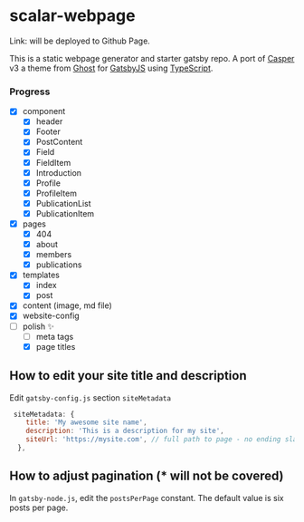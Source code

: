 # scalar-webpage

Link: will be deployed to Github Page.

This is a static webpage generator and starter gatsby repo. A port of [Casper](https://github.com/TryGhost/Casper) v3 a theme from [Ghost](https://ghost.org/) for [GatsbyJS](https://www.gatsbyjs.org/) using [TypeScript](https://www.typescriptlang.org/).

### Progress

- [x] component
  - [x] header
  - [x] Footer
  - [x] PostContent
  - [x] Field
  - [x] FieldItem
  - [x] Introduction
  - [x] Profile
  - [x] ProfileItem
  - [x] PublicationList
  - [x] PublicationItem
- [x] pages
  - [x] 404
  - [x] about
  - [x] members
  - [x] publications
- [x] templates
  - [x] index
  - [x] post
- [x] content (image, md file)
- [x] website-config
- [ ] polish ✨
  - [ ] meta tags
  - [x] page titles

## How to edit your site title and description

Edit `gatsby-config.js` section `siteMetadata`

```javascript
 siteMetadata: {
    title: 'My awesome site name',
    description: 'This is a description for my site',
    siteUrl: 'https://mysite.com', // full path to page - no ending slash
  },
```

## How to adjust pagination (\* will not be covered)

In `gatsby-node.js`, edit the `postsPerPage` constant. The default value is
six posts per page.
